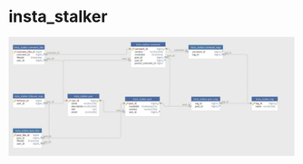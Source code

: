 # insta_stalker
![Initial schema](https://github.com/AShnyakin/insta_stalker/blob/main/insta_stalker.jpg?raw=true)

